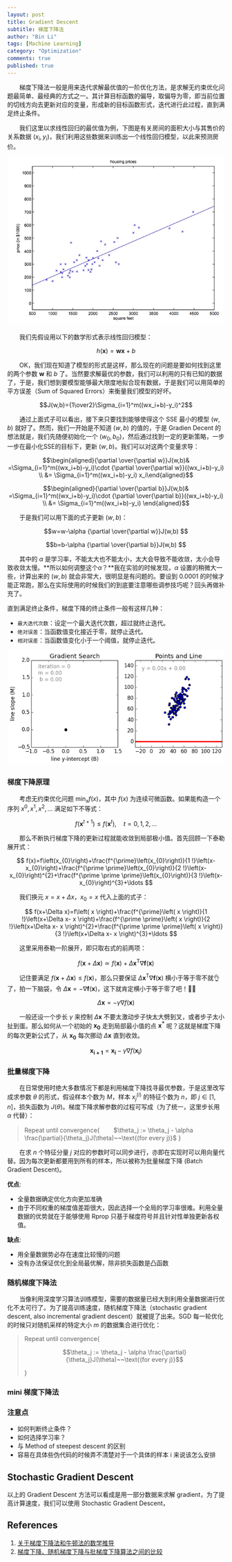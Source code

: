 ```yaml
---
layout: post
title: Gradient Descent
subtitle: 梯度下降法
author: "Bin Li"
tags: [Machine Learning]
category: "Optimization"
comments: true
published: true
---
```


　　梯度下降法一般是用来迭代求解最优值的一阶优化方法，是求解无约束优化问题最简单、最经典的方式之一。其计算目标函数的偏导，取偏导为零，即当前位置的切线方向去更新对应的变量，形成新的目标函数形式，迭代进行此过程，直到满足终止条件。

　　我们这里以求线性回归的最优值为例，下图是有关房间的面积大小与其售价的关系数据 $(x_i,y_i)$，我们利用这些数据来训练出一个线性回归模型，以此来预测房价。

<p align="center">
  <img width="500" height="" src="/img/media/15245586264489.jpg">
</p>

　　我们先假设用以下的数学形式表示线性回归模型：

$$h(\boldsymbol{x}) = \boldsymbol{w}\boldsymbol{x}+b$$

　　OK，我们现在知道了模型的形式是这样，那么现在的问题是要如何找到这里的两个参数 $\boldsymbol{w}$ 和 $b$ 了。当然要求解最优的参数，我们可以利用的只有已知的数据了，于是，我们想到要模型能够最大限度地拟合现有数据，于是我们可以用简单的平方误差（Sum of Squared Errors）来衡量我们模型的好坏。

$$J(w,b)={1\over2}\Sigma_{i=1}^m((wx_i+b)-y_i)^2$$

　　通过上面式子可以看出，接下来只要找到能够使得这个 SSE 最小的模型 $(w, b)$ 就好了。然而，我们一开始是不知道 $(w, b)$ 的值的，于是 Gradien Decent 的想法就是，我们先随便初始化一个 $(w_0,b_0)$，然后通过找到一定的更新策略，一步一步在最小化SSE的目标下，更新 $(w,b)$。我们可以对这两个变量求导：

$$\begin{aligned}{\partial \over{\partial w}}J(w,b)& =\Sigma_{i=1}^m((wx_i+b)-y_i)\cdot {\partial \over{\partial w}}((wx_i+b)-y_i) \\ &= \Sigma_{i=1}^m((wx_i+b)-y_i)  x_i\end{aligned}$$

$$\begin{aligned}{\partial \over{\partial b}}J(w,b)& =\Sigma_{i=1}^m((wx_i+b)-y_i)\cdot {\partial \over{\partial b}}((wx_i+b)-y_i) \\ &= \Sigma_{i=1}^m((wx_i+b)-y_i) \end{aligned}$$

　　于是我们可以用下面的式子更新 $(w,b)$：

$$w=w-\alpha {\partial \over{\partial w}}J(w,b) $$

$$b=b-\alpha {\partial \over{\partial b}}J(w,b) $$

　　其中的 $\alpha$ 是学习率，不能太大也不能太小，太大会导致不能收敛，太小会导致收敛太慢。**所以如何调整这个$\alpha$？**我在实验的时候发现，$\alpha$ 设置的稍微大一些，计算出来的 $(w,b)$ 就会非常大，很明显是有问题的。要设到 0.0001 的时候才能正常跑，那么在实际使用的时候我们的到底要注意哪些调参技巧呢？回头再做补充了。

直到满足终止条件，梯度下降的终止条件一般有这样几种：

* `最大迭代次数`：设定一个最大迭代次数，超过就终止迭代。
* `绝对误差`：当函数值变化接近于零，就停止迭代。
* `相对误差`：当函数值变化小于一个阈值，就停止迭代。

<p align="center">
  <img width="" height="" src="/img/media/gradient_descent_example.gif">
</p>

### 梯度下降原理
　　考虑无约束优化问题 $\text{min}_x f(x)$，其中 $f(x)$ 为连续可微函数。如果能构造一个序列 $x^0, x^1, x^2, \dots$ 满足如下不等式：

$$
f\left(\boldsymbol{x}^{t+1}\right) \leq f\left(\boldsymbol{x}^{t}\right), \quad t=0,1,2, \ldots
$$

　　那么不断执行梯度下降的更新过程就能收敛到局部极小值。首先回顾一下泰勒展开式：

$$
f(x)=f\left(x_{0}\right)+\frac{f^{\prime}\left(x_{0}\right)}{1 !}\left(x-x_{0}\right)+\frac{f^{\prime \prime}\left(x_{0}\right)}{2 !}\left(x-x_{0}\right)^{2}+\frac{f^{\prime \prime \prime}\left(x_{0}\right)}{3 !}\left(x-x_{0}\right)^{3}+\ldots
$$

　　我们换元 $x=x+\Delta x$，$x_0=x$ 代入上面的式子：

$$
f(x+\Delta x)=f\left( x \right)+\frac{f^{\prime}\left( x \right)}{1 !}\left(x+\Delta x- x \right)+\frac{f^{\prime \prime}\left( x \right)}{2 !}\left(x+\Delta x- x \right)^{2}+\frac{f^{\prime \prime \prime}\left( x \right)}{3 !}\left(x+\Delta x- x \right)^{3}+\ldots
$$

　　这里采用泰勒一阶展开，即只取右式的前两项：

$$
f(\boldsymbol{x}+\Delta \boldsymbol{x}) \simeq f(\boldsymbol{x})+\Delta \boldsymbol{x}^{\mathrm{T}} \nabla \boldsymbol{f}(\boldsymbol{x})
$$

　　记住要满足 $f(\boldsymbol{x}+\Delta \boldsymbol{x})\leq f(\boldsymbol{x})$，那么只要保证 $\Delta \boldsymbol{x}^{\mathrm{T}} \nabla \boldsymbol{f}(\boldsymbol{x})$ 横小于等于零不就👌了，拍一下脑袋，令 $\Delta \boldsymbol{x} = - \nabla \boldsymbol{f}(\boldsymbol{x})$，这下就肯定横小于等于零了吧！🐂🍺

$$
\Delta \boldsymbol{x}=-\gamma \nabla f(\boldsymbol{x})
$$

　　一般还设一个步长 $\gamma$ 来控制 $\Delta \boldsymbol{x}$ 不要太激动步子快太大劈到叉，或者步子太小扯到蛋。那么如何从一个初始的 $\boldsymbol{x_0}$ 走到局部最小值的点 $\boldsymbol{x^*}$ 呢？这就是梯度下降的每次更新公式了，从 $\boldsymbol{x_0}$ 每次挪动 $\Delta \boldsymbol{x}$ 直到收敛。

$$
\boldsymbol{x_{i+1}}=\boldsymbol{x_{i}}-\gamma \nabla f(\boldsymbol{x_i})
$$

### 批量梯度下降
　　在日常使用时绝大多数情况下都是利用梯度下降找寻最优参数，于是这里改写成求参数 $\theta$ 的形式，假设样本个数为 $M$，样本 $x^{(i)}_j$ 的特征个数为 $n$，即 $j\in [1, n]$，损失函数为 $J(\theta)$。梯度下降求解参数的过程可写成（为了统一，这里步长用 $\alpha$ 代替）：

> Repeat until convergence{
> 　　$\theta_j := \theta_j - \alpha \frac{\partial}{\theta_j}J(\theta)~~\text{(for every j)}$
> }

　　在求 $n$ 个特征分量 $j$ 对应的参数时可以同步进行，亦即在实现时可以用向量代替。因为每次更新都要用到所有的样本，所以被称为批量梯度下降 (Batch Gradient Descent)。

**优点**:
* 全量数据确定优化方向更加准确
* 由于不同权重的梯度值差距很大，因此选择一个全局的学习率很难。利用全量数据的优势就在于能够使用 Rprop 只基于梯度符号并且针对性单独更新各权值。

**缺点**:
* 用全量数据势必存在速度比较慢的问题
* 没有办法保证优化到全局最优解，除非损失函数是凸函数

### 随机梯度下降法
　　当像利用深度学习算法训练模型，需要的数据量已经大到利用全量数据进行优化不太可行了。为了提高训练速度，随机梯度下降法（stochastic gradient descent, also incremental gradient descent）就被提了出来。SGD 每一轮优化的时候只对随机采样的特定大小 $m$ 的数据集合进行优化：

> Repeat until convergence{
> 
> $$\theta_j := \theta_j - \alpha \frac{\partial}{\theta_j}J(\theta)~~\text{(for every j)}$$
> 
> }

### mini 梯度下降法

### 注意点
- 如何判断终止条件？
- 如何选择学习率？
- 与 Method of steepest descent 的区别
- 容易在具体些伪代码的时候弄不清楚对于一个具体的样本 i 来说该怎么安排


## Stochastic Gradient Descent
以上的 Gradient Descent 方法可以看成是用一部分数据来求解 gradient，为了提高计算速度，我们可以使用 Stochastic Gradient Descent，

## References
1. [关于梯度下降法和牛顿法的数学推导](https://imlogm.github.io/%E6%9C%BA%E5%99%A8%E5%AD%A6%E4%B9%A0/gradientDescent/)
2. [梯度下降、随机梯度下降与批梯度下降算法之间的比较](https://zhuanlan.zhihu.com/p/37714263)